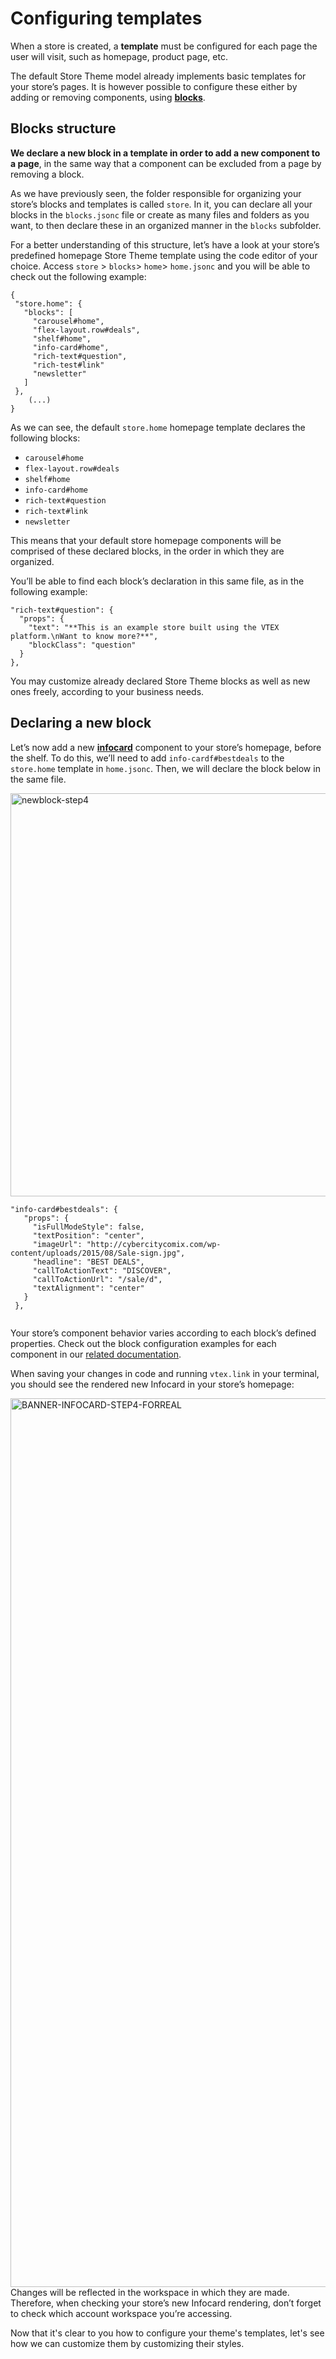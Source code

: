 # Configuring templates

When a store is created, a **template** must be configured for each page the user will visit, such as homepage, product page, etc.

The default Store Theme model already implements basic templates for your store’s pages. It is however possible to configure these either by adding or removing components, using [**blocks**](*link*).

## Blocks structure 

**We declare a new block in a template in order to add a new component to a page**, in the same way that a component can be excluded from a page by removing a block.

As we have previously seen, the folder responsible for organizing your store’s blocks and templates is called `store`. In it, you can declare all your blocks in the `blocks.jsonc` file or create as many files and folders as you want, to then declare these in an organized manner in the `blocks` subfolder. 

For a better understanding of this structure, let’s have a look at your store’s predefined homepage Store Theme template using the code editor of your choice. Access `store` > `blocks`> `home`> `home.jsonc` and you will be able to check out the following example:


```
{
 "store.home": {
   "blocks": [
     "carousel#home",
     "flex-layout.row#deals",
     "shelf#home",
     "info-card#home",
     "rich-text#question",
     "rich-test#link"
     "newsletter"
   ]
 }, 
    (...)
}
```
As we can see, the default `store.home` homepage template declares the following blocks: 

- `carousel#home`
- `flex-layout.row#deals`
- `shelf#home`
- `info-card#home`
- `rich-text#question`
- `rich-text#link`
- `newsletter`

This means that your default store homepage components will be comprised of these declared blocks, in the order in which they are organized.

You’ll be able to find each block’s declaration in this same file, as in the following example:

```
"rich-text#question": {
  "props": {
    "text": "**This is an example store built using the VTEX platform.\nWant to know more?**",
    "blockClass": "question"
  }
},
```

You may customize already declared Store Theme blocks as well as new ones freely, according to your business needs.

## Declaring a new block

Let’s now add a new [__infocard__](*link*) component to your store’s homepage, before the shelf. To do this, we’ll need to add `info-cardf#bestdeals` to the `store.home` template in `home.jsonc`. Then, we will declare the block below in the same file.

<img width="645" alt="newblock-step4" src="https://user-images.githubusercontent.com/52087100/61960418-ca47b700-af9b-11e9-8787-b68cafae1225.png">

```
"info-card#bestdeals": {
   "props": {
     "isFullModeStyle": false,
     "textPosition": "center",
     "imageUrl": "http://cybercitycomix.com/wp-content/uploads/2015/08/Sale-sign.jpg",
     "headline": "BEST DEALS",
     "callToActionText": "DISCOVER",
     "callToActionUrl": "/sale/d",
     "textAlignment": "center"
   }
 },


```

<div class="alert alert-info">
Your store’s component behavior varies according to each block’s defined properties. Check out the block configuration examples for each component in our <a href="">related documentation</a>.
</div>

When saving your changes in code and running `vtex.link` in your terminal, you should see the rendered new Infocard in your store’s homepage:  

<img width="1422" alt="BANNER-INFOCARD-STEP4-FORREAL" src="https://user-images.githubusercontent.com/52087100/61972032-e73db380-afb6-11e9-833e-977964fe5105.png">

<div class="alert alert-warning">
Changes will be reflected in the workspace in which they are made. Therefore, when checking your store’s new Infocard rendering, don’t forget to check which account workspace you’re accessing.
</div>

Now that it's clear to you how to configure your theme's templates, let's see how we can customize them by customizing their styles.
